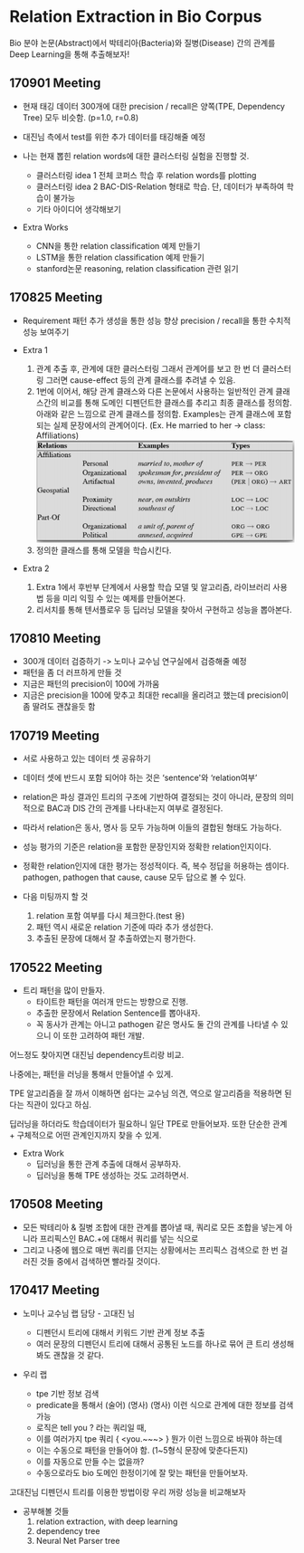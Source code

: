 # Relation Extraction in Bio Corpus
Bio 분야 논문(Abstract)에서 박테리아(Bacteria)와 질병(Disease) 간의 관계를 Deep Learning을 통해 추출해보자!


## 170901 Meeting
* 현재 태깅 데이터 300개에 대한 precision / recall은 양쪽(TPE, Dependency Tree) 모두 비슷함. (p=1.0, r=0.8)

* 대진님 측에서 test를 위한 추가 데이터를 태깅해줄 예정

* 나는 현재 뽑힌 relation words에 대한 클러스터링 실험을 진행할 것.
    * 클러스터링 idea 1
전체 코퍼스 학습 후 relation words를 plotting
    * 클러스터링 idea 2
BAC-DIS-Relation 형태로 학습.
단, 데이터가 부족하여 학습이 불가능
    * 기타 아이디어 생각해보기

* Extra Works
    * CNN을 통한 relation classification 예제 만들기
    * LSTM을 통한 relation classification 예제 만들기
    * stanford논문 reasoning, relation classification 관련 읽기


## 170825 Meeting
- Requirement
패턴 추가 생성을 통한 성능 향상
precision / recall을 통한 수치적 성능 보여주기

- Extra 1
	1. 관계 추출 후, 관계에 대한 클러스터링
	그래서 관계어를 보고 한 번 더 클러스터링
	그러면 cause-effect 등의 관계 클래스를 추려낼 수 있음.
	2. 1번에 이어서, 해당 관계 클래스와 다른 논문에서 사용하는 일반적인 관계 클래스간의 비교를 통해 도메인 디펜던트한 클래스를 추리고 최종 클래스를 정의함.
	아래와 같은 느낌으로 관계 클래스를 정의함. Examples는 관계 클래스에 포함되는 실제 문장에서의 관계어이다. (Ex. He married to her -> class: Affiliations)
	![image](/reference_papers/attached_image/170825_relation_example.png)
	3. 정의한 클래스를 통해 모델을 학습시킨다.

- Extra 2
	1. Extra 1에서 후반부 단계에서 사용할 학습 모델 및 알고리즘, 라이브러리 사용법 등을 미리 익힐 수 있는 예제를 만들어본다.
	2. 리서치를 통해 텐서플로우 등 딥러닝 모델을 찾아서 구현하고 성능을 뽑아본다.


## 170810 Meeting
* 300개 데이터 검증하기 -> 노미나 교수님 연구실에서 검증해줄 예정
* 패턴을 좀 더 러프하게 만들 것
* 지금은 패턴의 precision이 100에 가까움
* 지금은 precision을 100에 맞추고 최대한 recall을 올리려고 했는데 precision이 좀 딸려도 괜찮을듯 함

## 170719 Meeting
* 서로 사용하고 있는 데이터 셋 공유하기
* 데이터 셋에 반드시 포함 되어야 하는 것은 ‘sentence'와 ‘relation여부’
* relation은 파싱 결과인 트리의 구조에 기반하여 결정되는 것이 아니라,
문장의 의미적으로 BAC과 DIS 간의 관계를 나타내는지 여부로 결정된다.
* 따라서 relation은 동사, 명사 등 모두 가능하며 이들의 결합된 형태도 가능하다.
* 성능 평가의 기준은 relation을 포함한 문장인지와 정확한 relation인지이다.
* 정확한 relation인지에 대한 평가는 정성적이다.
즉, 복수 정답을 허용하는 셈이다. pathogen, pathogen that cause, cause 모두 답으로 볼 수 있다.

* 다음 미팅까지 할 것
	1. relation 포함 여부를 다시 체크한다.(test 용)
	2. 패턴 역시 새로운 relation 기준에 따라 추가 생성한다.
	3. 추출된 문장에 대해서 잘 추출하였는지 평가한다.


## 170522 Meeting
* 트리 패턴을 많이 만들자.
	* 타이트한 패턴을 여러개 만드는 방향으로 진행.
	* 추출한 문장에서 Relation Sentence를 뽑아내자.
	* 꼭 동사가 관계는 아니고 pathogen 같은 명사도 둘 간의 관계를 나타낼 수 있으니 이 또한 고려하여 패턴 개발.

어느정도 찾아지면 대진님 dependency트리랑 비교.

나중에는, 패턴을 러닝을 통해서 만들어낼 수 있게.

TPE 알고리즘을 잘 까서 이해하면 쉽다는 교수님 의견, 역으로 알고리즘을 적용하면 된다는 직관이 있다고 하심.

딥러닝을 하더라도 학습데이터가 필요하니 일단 TPE로 만들어보자. 또한 단순한 관계 + 구체적으로 어떤 관계인지까지 찾을 수 있게.


* Extra Work
	* 딥러닝을 통한 관계 추출에 대해서 공부하자.
	* 딥러닝을 통해 TPE 생성하는 것도 고려하면서.


## 170508 Meeting
* 모든 박테리아 & 질병 조합에 대한 관계를 뽑아낼 때, 쿼리로 모든 조합을 넣는게 아니라 프리픽스인 BAC.+에 대해서 쿼리를 넣는 식으로
* 그리고 나중에 웹으로 매번 쿼리를 던지는 상황에서는 프리픽스 검색으로 한 번 걸러진 것들 중에서 검색하면 빨라질 것이다.


## 170417 Meeting
* 노미나 교수님 랩 담당 - 고대진 님
	* 디펜던시 트리에 대해서 키워드 기반 관계 정보 추출
	* 여러 문장의 디펜던시 트리에 대해서 공통된 노드를 하나로 묶어 큰 트리 생성해봐도 괜찮을 것 같다.

* 우리 랩
	* tpe 기반 정보 검색
	* predicate을 통해서 (술어) (명사) (명사) 이런 식으로 관계에 대한 정보를 검색 가능
	* 로직은 tell you ? 라는 쿼리일 때,
	* 이를 여러가지 tpe 쿼리 { <you.~~~> } 뭔가 이런 느낌으로 바꿔야 하는데
	* 이는 수동으로 패턴을 만들어야 함. (1~5형식 문장에 맞춘다든지)
	* 이를 자동으로 만들 수는 없을까?
	* 수동으로라도 bio 도메인 한정이기에 잘 맞는 패턴을 만들어보자.


고대진님 디펜던시 트리를 이용한 방법이랑 우리 꺼랑 성능을 비교해보자
	
	
* 공부해볼 것들
	1. relation extraction, with deep learning
	2. dependency tree
	3. Neural Net Parser tree